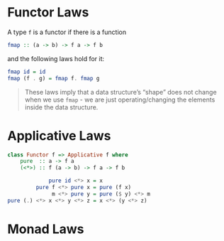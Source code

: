 # Functor Laws

A type `f` is a functor if there is a function

```haskell
fmap :: (a -> b) -> f a -> f b
```

and the following laws hold for it:

 ```haskell
 fmap id = id
 fmap (f . g) = fmap f. fmap g
 ```

> These laws imply that a data structure’s “shape” does not change when we use `fmap` - we are just operating/changing the elements inside the data structure.

# Applicative Laws

```haskell
class Functor f => Applicative f where
	pure  :: a -> f a
	(<*>) :: f (a -> b) -> f a -> f b
```

```haskell
             pure id <*> x = x
         pure f <*> pure x = pure (f x)
              m <*> pure y = pure ($ y) <*> m
pure (.) <*> x <*> y <*> z = x <*> (y <*> z)
```

# Monad Laws

